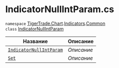 
# IndicatorNullIntParam.cs
`namespace` [TigerTrade.Chart](../../../../TigerTrade.Chart.md).[Indicators](../../../../TigerTrade.Chart/Indicators.md).[Common](../../../../TigerTrade.Chart/Indicators/Common.md)  
    `class` [IndicatorNullIntParam](../IndicatorNullIntParam.cs.md)

| Название | Описание |
| --- | --- |
| [`IndicatorNullIntParam`](./Методы/IndicatorNullIntParam.md) | *Описание* |
| [`Set`](./Методы/Set.md) | *Описание* |
